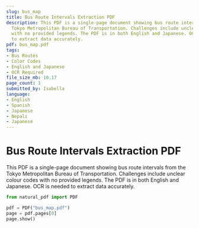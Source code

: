 ```yaml
---
slug: bus_map
title: Bus Route Intervals Extraction PDF
description: This PDF is a single-page document showing bus route intervals from the
  Tokyo Metropolitan Bureau of Transportation. Challenges include unclear colour codes
  with no provided legends. The PDF is in both English and Japanese. OCR is needed
  to extract data accurately.
pdf: bus_map.pdf
tags:
- Bus Routes
- Color Codes
- English and Japanese
- OCR Required
file_size_mb: 10.17
page_count: 1
submitted_by: Isabella
language:
- English
- Spanish
- Japanese
- Nepali
- Japanese
---
```

# Bus Route Intervals Extraction PDF

This PDF is a single-page document showing bus route intervals from the Tokyo Metropolitan Bureau of Transportation. Challenges include unclear colour codes with no provided legends. The PDF is in both English and Japanese. OCR is needed to extract data accurately.

```python
from natural_pdf import PDF

pdf = PDF("bus_map.pdf")
page = pdf.pages[0]
page.show()
```
